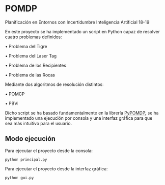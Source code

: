 # POMDP
Planificación en Entornos con Incertidumbre
Inteligencia Artificial 18-19

En este proyecto se ha implementado un script en Python capaz de resolver cuatro problemas definidos:

•	Problema del Tigre

•	Problema del Laser Tag

•	Problema de los Recipientes

•	Problema de las Rocas

Mediante dos algoritmos de resolución distintos:

•	POMCP

•	PBVI

Dicho script se ha basado fundamentalmente en la librería [PyPOMDP](https://github.com/namoshizun/PyPOMDP), se ha implementado una ejecución por consola y una interfaz gráfica para que sea más intuitivo para el usuario.

## Modo ejecución
Para ejecutar el proyecto desde la consola:
```
python principal.py
```
Para ejecutar el proyecto desde la interfaz gráfica:
```
python gui.py
```
